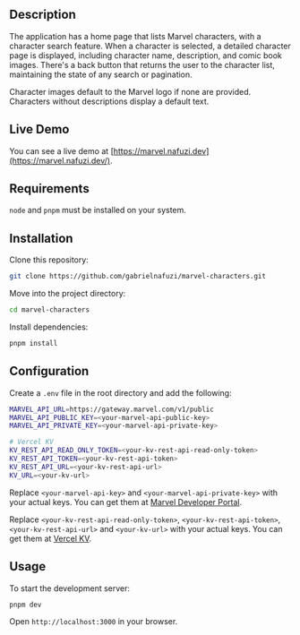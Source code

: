 ## Description

The application has a home page that lists Marvel characters, with a character search feature. When a character is selected, a detailed character page is displayed, including character name, description, and comic book images. There's a back button that returns the user to the character list, maintaining the state of any search or pagination.

Character images default to the Marvel logo if none are provided. Characters without descriptions display a default text.

## Live Demo

You can see a live demo at [https://marvel.nafuzi.dev](https://marvel.nafuzi.dev/).

## Requirements

`node` and `pnpm` must be installed on your system.

## Installation

Clone this repository:

```bash
git clone https://github.com/gabrielnafuzi/marvel-characters.git
```

Move into the project directory:

```bash
cd marvel-characters
```

Install dependencies:

```bash
pnpm install
```

## Configuration

Create a `.env` file in the root directory and add the following:

```bash
MARVEL_API_URL=https://gateway.marvel.com/v1/public
MARVEL_API_PUBLIC_KEY=<your-marvel-api-public-key>
MARVEL_API_PRIVATE_KEY=<your-marvel-api-private-key>

# Vercel KV
KV_REST_API_READ_ONLY_TOKEN=<your-kv-rest-api-read-only-token>
KV_REST_API_TOKEN=<your-kv-rest-api-token>
KV_REST_API_URL=<your-kv-rest-api-url>
KV_URL=<your-kv-url>
```

Replace `<your-marvel-api-key>` and `<your-marvel-api-private-key>` with your actual keys.
You can get them at [Marvel Developer Portal](https://developer.marvel.com).

Replace `<your-kv-rest-api-read-only-token>`, `<your-kv-rest-api-token>`, `<your-kv-rest-api-url>` and `<your-kv-url>` with your actual keys.
You can get them at [Vercel KV](https://vercel.com/storage/kv).

## Usage

To start the development server:

```bash
pnpm dev
```

Open `http://localhost:3000` in your browser.
